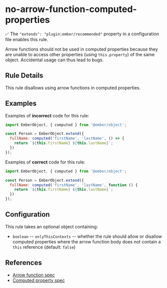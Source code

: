 # no-arrow-function-computed-properties

:white_check_mark: The `"extends": "plugin:ember/recommended"` property in a configuration file enables this rule.

Arrow functions should not be used in computed properties because they are unable to access other properties (using `this.property`) of the same object. Accidental usage can thus lead to bugs.

## Rule Details

This rule disallows using arrow functions in computed properties.

## Examples

Examples of **incorrect** code for this rule:

```js
import EmberObject, { computed } from '@ember/object';

const Person = EmberObject.extend({
  fullName: computed('firstName', 'lastName', () => {
    return `${this.firstName} ${this.lastName}`;
  })
});
```

Examples of **correct** code for this rule:

```js
import EmberObject, { computed } from '@ember/object';

const Person = EmberObject.extend({
  fullName: computed('firstName', 'lastName', function () {
    return `${this.firstName} ${this.lastName}`;
  })
});
```

## Configuration

This rule takes an optional object containing:

* `boolean` -- `onlyThisContexts` -- whether the rule should allow or disallow computed properties where the arrow function body does not contain a `this` reference (default: `false`)

## References

* [Arrow function spec](https://developer.mozilla.org/en-US/docs/Web/JavaScript/Reference/Functions/Arrow_functions)
* [Computed property spec](https://api.emberjs.com/ember/release/classes/ComputedProperty)
